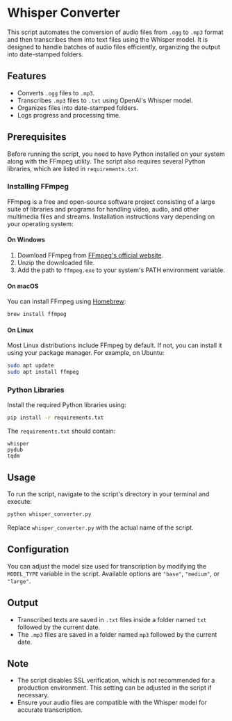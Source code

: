 # Whisper Converter

This script automates the conversion of audio files from `.ogg` to `.mp3` format and then transcribes them into text files using the Whisper model. It is designed to handle batches of audio files efficiently, organizing the output into date-stamped folders.

## Features

- Converts `.ogg` files to `.mp3`.
- Transcribes `.mp3` files to `.txt` using OpenAI's Whisper model.
- Organizes files into date-stamped folders.
- Logs progress and processing time.

## Prerequisites

Before running the script, you need to have Python installed on your system along with the FFmpeg utility. The script also requires several Python libraries, which are listed in `requirements.txt`.

### Installing FFmpeg

FFmpeg is a free and open-source software project consisting of a large suite of libraries and programs for handling video, audio, and other multimedia files and streams. Installation instructions vary depending on your operating system:

#### On Windows

1. Download FFmpeg from [FFmpeg's official website](https://ffmpeg.org/download.html).
2. Unzip the downloaded file.
3. Add the path to `ffmpeg.exe` to your system's PATH environment variable.

#### On macOS

You can install FFmpeg using [Homebrew](https://brew.sh/):

```bash
brew install ffmpeg
```

#### On Linux

Most Linux distributions include FFmpeg by default. If not, you can install it using your package manager. For example, on Ubuntu:

```bash
sudo apt update
sudo apt install ffmpeg
```

### Python Libraries

Install the required Python libraries using:

```bash
pip install -r requirements.txt
```

The `requirements.txt` should contain:

```
whisper
pydub
tqdm
```

## Usage

To run the script, navigate to the script's directory in your terminal and execute:

```bash
python whisper_converter.py
```

Replace `whisper_converter.py` with the actual name of the script.

## Configuration

You can adjust the model size used for transcription by modifying the `MODEL_TYPE` variable in the script. Available options are `"base"`, `"medium"`, or `"large"`.

## Output

- Transcribed texts are saved in `.txt` files inside a folder named `txt` followed by the current date.
- The `.mp3` files are saved in a folder named `mp3` followed by the current date.

## Note

- The script disables SSL verification, which is not recommended for a production environment. This setting can be adjusted in the script if necessary.
- Ensure your audio files are compatible with the Whisper model for accurate transcription.
